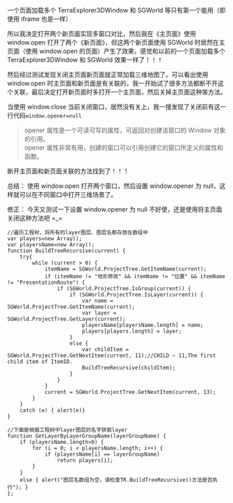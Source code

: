 一个页面加载多个 TerraExplorer3DWindow 和 SGWorld 等只有第一个能用（即使用 iframe 也是一样）  

所以我决定打开两个新页面实现多窗口对比，然后我在《主页面》使用 window.open 打开了两个《新页面》，但这两个新页面使用 SGWorld 时居然在主页面（使用 window.open 的页面）产生了效果，感觉和以前的一个页面加载多个 TerraExplorer3DWindow 和 SGWorld 效果一样了！！！  

然后经过测试发现关闭主页面新页面就正常加载三维地图了。可以看出使用 window.open 时主页面和新页面是有关联的，我一开始试了很多方法都断不开这个关联，最后决定打开新页面时多打开一个主页面，然后关掉主页面这种笨方法。  

当使用 window.close 当前关闭窗口，居然没有关上，我一搜发现了关闭前有这一行代码`window.opener=null`

> opener 属性是一个可读可写的属性，可返回对创建该窗口的 Window 对象的引用。  
> opener 属性非常有用，创建的窗口可以引用创建它的窗口所定义的属性和函数。

断开主页面和新页面关联的方法找到了！！！

总结：
使用 window.open 打开两个窗口，然后设置 window.opener 为 null，这样就可以在不同窗口中打开三维场景了。

修正：
今天又测试一下设置 window.opener 为 null 不好使，还是使用将主页面关闭这种方法吧 =\_=

    //遍历工程树，将所有的layer图层、图层名都存放在数组中
    var players=new Array();
    var playersName=new Array();
    function BuildTreeRecursive(current) {
        try{
            while (current > 0) {
                itemName = SGWorld.ProjectTree.GetItemName(current);
                if (itemName != "地形修改" && itemName != "位置" && itemName != "PresentationRoute") {
                    if (SGWorld.ProjectTree.IsGroup(current)) {
                        if (SGWorld.ProjectTree.IsLayer(current)) {
                            var name = SGWorld.ProjectTree.GetItemName(current);
                            var layer = SGWorld.ProjectTree.GetLayer(current);
                            playersName[playersName.length] = name;
                            players[players.length] = layer;
                        }
                        else {
                            var childItem = SGWorld.ProjectTree.GetNextItem(current, 11);//CHILD – 11,The first child item of ItemID.
                            BuildTreeRecursive(childItem);
                        }
                    }        
                }
                current = SGWorld.ProjectTree.GetNextItem(current, 13);
            }
        }
        catch (e) { alert(e)}
    }

    //下面是根据工程树中layer图层的名字获取layer
    function GetLayerByLayerGroupName(layerGroupName) {
        if (playersName.length>0) {
            for (i = 0; i < playersName.length; i++) {
                if (playersName[i] == layerGroupName)
                    return players[i];
            }
        }
        else { alert("图层名数组为空，请检查TR.BuildTreeRecursive()方法是否执行"); }
    };
